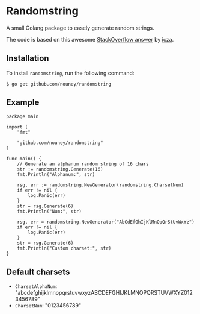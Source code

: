 # Randomstring

A small Golang package to easely generate random strings.

The code is based on this awesome [StackOverflow answer](https://stackoverflow.com/a/31832326/2432477) by [icza](https://stackoverflow.com/users/1705598/icza).

## Installation

To install `randomstring`, run the following command:

 `$ go get github.com/nouney/randomstring`

## Example

```golang
package main

import (
    "fmt"

    "github.com/nouney/randomstring"
)

func main() {
    // Generate an alphanum random string of 16 chars
    str := randomstring.Generate(16)
    fmt.Println("Alphanum:", str)

    rsg, err := randomstring.NewGenerator(randomstring.CharsetNum)
    if err != nil {
        log.Panic(err)
    }
    str = rsg.Generate(6)
    fmt.Println("Num:", str)

    rsg, err = randomstring.NewGenerator("AbCdEfGhIjKlMnOpQrStUvWxYz")
    if err != nil {
        log.Panic(err)
    }
    str = rsg.Generate(6)
    fmt.Println("Custom charset:", str)
}

```

## Default charsets

- `CharsetAlphaNum`: "abcdefghijklmnopqrstuvwxyzABCDEFGHIJKLMNOPQRSTUVWXYZ0123456789"
- `CharsetNum`: "0123456789"